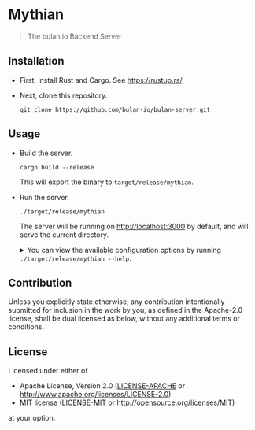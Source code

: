 # Mythian

> The bulan.io Backend Server

## Installation

- First, install Rust and Cargo. See <https://rustup.rs/>.
- Next, clone this repository.

  ```console
  git clone https://github.com/bulan-io/bulan-server.git
  ```

## Usage

- Build the server.

  ```console
  cargo build --release
  ```

  This will export the binary to `target/release/mythian`.

  </details>

- Run the server.

  ```console
  ./target/release/mythian
  ```

  The server will be running on <http://localhost:3000> by default, and will serve the current directory.

  <details>
  <summary> You can view the available configuration options by running <code>./target/release/mythian --help</code>. </summary>

  ```console
  $ ./target/release/mythian --help
  Mythian 0.1.0
  The bulan.io Backend Server

  USAGE:
      mythian [OPTIONS] [DIR]

  ARGS:
      <DIR>    Directory to serve [default: .]

  OPTIONS:
      -l, --listen <URI>    Sets the address to listen on (repeatable)
                            Valid: `3000`, `127.0.0.1`, `127.0.0.1:3000` [default: 127.0.0.1:3000]
      -s, --spa             Run as a Single Page Application
      -i, --index <FILE>    Index file to serve from the base directory [default: index.html]
          --404 <FILE>      404 file to serve from the base directory [default: 404.html]
      -c, --cache <SECS>    Cache time (max-age) in seconds [default: 3600]
          --no-cors         Disable Cross-Origin Resource Sharing (CORS)
      -a, --all             Serve hidden files
      -f, --follow-links    Follow symlinks outside of the base directory (unsafe)
      -v, --verbose         Be verbose
      -x, --confirm-exit    Require confirmation before exiting on Ctrl+C
      -h, --help            Print help information
      -V, --version         Print version information
  ```

## Contribution

Unless you explicitly state otherwise, any contribution intentionally submitted
for inclusion in the work by you, as defined in the Apache-2.0 license, shall be
dual licensed as below, without any additional terms or conditions.

## License

Licensed under either of

- Apache License, Version 2.0
   ([LICENSE-APACHE](LICENSE-APACHE) or <http://www.apache.org/licenses/LICENSE-2.0>)
- MIT license
   ([LICENSE-MIT](LICENSE-MIT) or <http://opensource.org/licenses/MIT>)

at your option.
